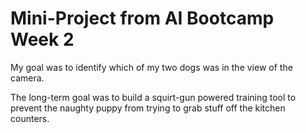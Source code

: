# Mini-Project from AI Bootcamp Week 2

My goal was to identify which of my two dogs was in the view of the camera.

The long-term goal was to build a squirt-gun powered training tool to prevent the naughty puppy from trying to grab stuff off the kitchen counters.
